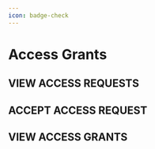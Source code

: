 ```yaml
---
icon: badge-check
---
```


# Access Grants



## VIEW ACCESS REQUESTS



## ACCEPT ACCESS REQUEST

## VIEW ACCESS GRANTS
